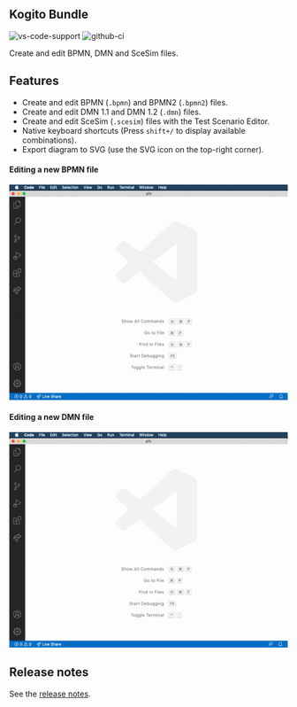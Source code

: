 Kogito Bundle
---
![vs-code-support](https://img.shields.io/badge/Visual%20Studio%20Code-1.46.0+-blue.svg) ![github-ci](https://github.com/kiegroup/kie-tooling-store/workflows/CI/badge.svg)

Create and edit BPMN, DMN and SceSim files.

Features
---
- Create and edit BPMN (`.bpmn`) and BPMN2 (`.bpmn2`) files.
- Create and edit DMN 1.1 and DMN 1.2 (`.dmn`) files.
- Create and edit SceSim (`.scesim`) files with the Test Scenario Editor.
- Native keyboard shortcuts (Press `shift+/` to display available combinations).
- Export diagram to SVG (use the SVG icon on the top-right corner).

#### Editing a new BPMN file

![alt](./gifs/bpmn.gif?raw=true)


#### Editing a new DMN file

![alt](./gifs/dmn.gif?raw=true)

Release notes
---
See the [release notes]("./CHANGELOG.md").
 